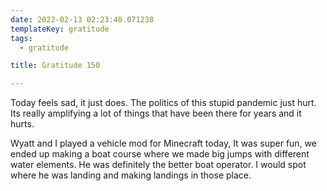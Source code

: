 ```yaml
---
date: 2022-02-13 02:23:40.071238
templateKey: gratitude
tags:
  - gratitude

title: Gratitude 150

---
```


Today feels sad, it just does.  The politics of this stupid pandemic
just hurt.  Its really amplifying a lot of things that have been there
for years and it hurts.

Wyatt and I played a vehicle mod for Minecraft today, It was super fun,
we ended up making a boat course where we made big jumps with different
water elements.  He was definitely the better boat operator.  I would
spot where he was landing and making landings in those place.

